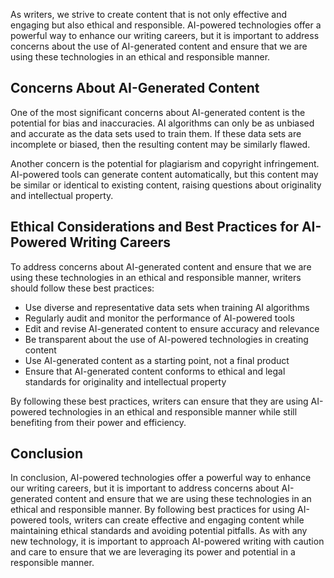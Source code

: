 
As writers, we strive to create content that is not only effective and engaging but also ethical and responsible. AI-powered technologies offer a powerful way to enhance our writing careers, but it is important to address concerns about the use of AI-generated content and ensure that we are using these technologies in an ethical and responsible manner.

Concerns About AI-Generated Content
-----------------------------------

One of the most significant concerns about AI-generated content is the potential for bias and inaccuracies. AI algorithms can only be as unbiased and accurate as the data sets used to train them. If these data sets are incomplete or biased, then the resulting content may be similarly flawed.

Another concern is the potential for plagiarism and copyright infringement. AI-powered tools can generate content automatically, but this content may be similar or identical to existing content, raising questions about originality and intellectual property.

Ethical Considerations and Best Practices for AI-Powered Writing Careers
------------------------------------------------------------------------

To address concerns about AI-generated content and ensure that we are using these technologies in an ethical and responsible manner, writers should follow these best practices:

* Use diverse and representative data sets when training AI algorithms
* Regularly audit and monitor the performance of AI-powered tools
* Edit and revise AI-generated content to ensure accuracy and relevance
* Be transparent about the use of AI-powered technologies in creating content
* Use AI-generated content as a starting point, not a final product
* Ensure that AI-generated content conforms to ethical and legal standards for originality and intellectual property

By following these best practices, writers can ensure that they are using AI-powered technologies in an ethical and responsible manner while still benefiting from their power and efficiency.

Conclusion
----------

In conclusion, AI-powered technologies offer a powerful way to enhance our writing careers, but it is important to address concerns about AI-generated content and ensure that we are using these technologies in an ethical and responsible manner. By following best practices for using AI-powered tools, writers can create effective and engaging content while maintaining ethical standards and avoiding potential pitfalls. As with any new technology, it is important to approach AI-powered writing with caution and care to ensure that we are leveraging its power and potential in a responsible manner.

